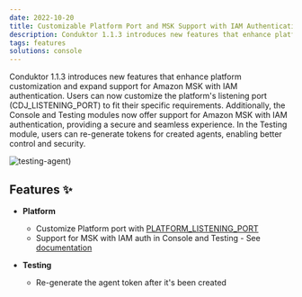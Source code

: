 ```yaml
---
date: 2022-10-20
title: Customizable Platform Port and MSK Support with IAM Authentication
description: Conduktor 1.1.3 introduces new features that enhance platform customization and expand support for Amazon MSK with IAM authentication. Users can now customize the platform's listening port (CDJ_LISTENING_PORT) to fit their specific requirements.
tags: features
solutions: console
---
```


Conduktor 1.1.3 introduces new features that enhance platform customization and expand support for Amazon MSK with IAM authentication. Users can now customize the platform's listening port (CDJ_LISTENING_PORT) to fit their specific requirements. Additionally, the Console and Testing modules now offer support for Amazon MSK with IAM authentication, providing a secure and seamless experience. In the Testing module, users can re-generate tokens for created agents, enabling better control and security.

![testing-agent)](https://user-images.githubusercontent.com/2573301/203622154-7ecad706-6299-4692-bbd2-674c6e267c72.png)

## Features ✨

- **Platform**

  - Customize Platform port with [PLATFORM_LISTENING_PORT](https://docs.conduktor.io/platform/get-started/configuration/env-variables/)
  - Support for MSK with IAM auth in Console and Testing - See [documentation](https://docs.conduktor.io/)

- **Testing**
  - Re-generate the agent token after it's been created
